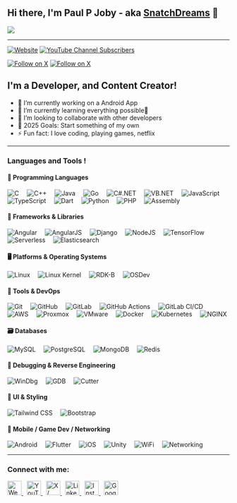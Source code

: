 ## Hi there, I'm Paul P Joby - aka [SnatchDreams][website] 👋

![](https://github.com/halfrost/halfrost/blob/master/icons/header_.png)

***

[![Website](https://img.shields.io/website?label=snatchdreams.net&style=for-the-badge&url=https%3A%2F%2Fcodestackr.com)](https://www.snatchdreams.net)
[![YouTube Channel Subscribers](https://img.shields.io/youtube/channel/subscribers/UC1KEeaRXt-VZg5xPV1itzBw?style=for-the-badge&label=Youtube%20%40SnatchDreams&color=red)](https://www.youtube.com/channel/UC1KEeaRXt-VZg5xPV1itzBw)

[![Follow on X](https://img.shields.io/badge/X-Follow%20%40paulpjoby-1DA1F2?logo=x&style=for-the-badge)](https://x.com/paulpjoby)
[![Follow on X](https://img.shields.io/badge/X-Follow%20%40snatch__dreams-1DA1F2?logo=x&style=for-the-badge)](https://x.com/snatch_dreams)


## I'm a Developer, and Content Creator!

- 🔭 I’m currently working on a Android App
- 🌱 I’m currently learning everything possible🤣
- 👯 I’m looking to collaborate with other developers
- 🥅 2025 Goals: Start something of my own
- ⚡ Fun fact: I love coding, playing games, netflix

---

### Languages and Tools !

<!-- 🧠 Programming Languages -->
<h4>🧠 Programming Languages</h4>
<p align="left">
  <a><img alt="C" src="https://img.shields.io/badge/-C-000000?logo=c&logoColor=white"></a>&emsp;
  <a><img alt="C++" src="https://img.shields.io/badge/-C++-00599C?logo=c%2b%2b&logoColor=white"></a>&emsp;
  <a><img alt="Java" src="https://img.shields.io/badge/-Java-007396?logo=java&logoColor=white"></a>&emsp;
  <a><img alt="Go" src="https://img.shields.io/badge/Go-00ADD8?logo=go&logoColor=white"></a>&emsp;
  <a><img alt="C#.NET" src="https://img.shields.io/badge/-C%23.NET-512BD4?logo=csharp&logoColor=white"></a>&emsp;
  <a><img alt="VB.NET" src="https://img.shields.io/badge/-VB.NET-68217A?logo=dotnet&logoColor=white"></a>&emsp;
  <a><img alt="JavaScript" src="https://img.shields.io/badge/JavaScript-%23F7DF1E.svg?logo=javascript&logoColor=black"></a>&emsp;
  <a><img alt="TypeScript" src="https://img.shields.io/badge/-TypeScript-blue?logo=typescript&logoColor=black"></a>&emsp;
  <a><img alt="Dart" src="https://img.shields.io/badge/-Dart-0175C2?logo=dart&logoColor=white"></a>&emsp;
  <a><img alt="Python" src="https://img.shields.io/badge/Python-%2314354C.svg?logo=python&logoColor=white"></a>&emsp;
  <a><img alt="PHP" src="https://img.shields.io/badge/-PHP-777BB4?logo=php&logoColor=white"></a>&emsp;
  <a><img alt="Assembly" src="https://img.shields.io/badge/-Assembly-6E4C13?logo=gnuemacs&logoColor=white"></a>
</p>

<!-- 🧰 Frameworks & Libraries -->
<h4>🧰 Frameworks & Libraries</h4>
<p align="left">
  <a><img alt="Angular" src="https://img.shields.io/badge/-Angular-DD0031?logo=angular&logoColor=white"></a>&emsp;
  <a><img alt="AngularJS" src="https://img.shields.io/badge/-AngularJS-E23237?logo=angularjs&logoColor=white"></a>&emsp;
  <a><img alt="Django" src="https://img.shields.io/badge/-Django-green?logo=django&logoColor=white"></a>&emsp;
  <a><img alt="NodeJS" src="https://img.shields.io/badge/-NodeJS-green?logo=node.js&logoColor=white"></a>&emsp;
  <a><img alt="TensorFlow" src="https://img.shields.io/badge/-TensorFlow-orange?logo=tensorflow&logoColor=white"></a>&emsp;
  <a><img alt="Serverless" src="https://img.shields.io/badge/-Serverless-orange?logo=serverless&logoColor=white"></a>&emsp;
  <a><img alt="Elasticsearch" src="https://img.shields.io/badge/-Elasticsearch-brightgreen?logo=elasticsearch&logoColor=white"></a>
</p>

<!-- 🖥️ Platforms & Operating Systems -->
<h4>🖥️ Platforms & Operating Systems</h4>
<p align="left">
  <a><img alt="Linux" src="https://img.shields.io/badge/-Linux-FCC624?logo=linux&logoColor=black"></a>&emsp;
  <a><img alt="Linux Kernel" src="https://img.shields.io/badge/-Linux%20Kernel-000000?logo=linux&logoColor=white"></a>&emsp;
  <a><img alt="RDK-B" src="https://img.shields.io/badge/-RDK--B-orange?logo=linux&logoColor=white"></a>&emsp;
  <a><img alt="OSDev" src="https://img.shields.io/badge/-OSDev-333333?logo=linux&logoColor=white"></a>
</p>

<!-- 🔧 Tools & DevOps -->
<h4>🔧 Tools & DevOps</h4>
<p align="left">
  <a><img alt="Git" src="https://img.shields.io/badge/-Git-red?logo=git&logoColor=white"></a>&emsp;
  <a><img alt="GitHub" src="https://img.shields.io/badge/-GitHub-black?logo=github&logoColor=white"></a>&emsp;
  <a><img alt="GitLab" src="https://img.shields.io/badge/-GitLab-FC6D26?logo=gitlab&logoColor=white"></a>&emsp;
  <a><img alt="GitHub Actions" src="https://img.shields.io/badge/-GitHub%20CI--CD-2088FF?logo=githubactions&logoColor=white"></a>&emsp;
  <a><img alt="GitLab CI/CD" src="https://img.shields.io/badge/-GitLab%20CI--CD-554488?logo=gitlab&logoColor=white"></a>&emsp;
  <a><img alt="AWS" src="https://img.shields.io/badge/-AWS-232F3E?logo=amazonaws&logoColor=white"></a>&emsp;
  <a><img alt="Proxmox" src="https://img.shields.io/badge/-Proxmox-E57000?logo=proxmox&logoColor=white"></a>&emsp;
  <a><img alt="VMware" src="https://img.shields.io/badge/-VMware-607078?logo=vmware&logoColor=white"></a>&emsp;
  <a><img alt="Docker" src="https://img.shields.io/badge/-Docker-2496ED?logo=docker&logoColor=white"></a>&emsp;
  <a><img alt="Kubernetes" src="https://img.shields.io/badge/-Kubernetes-326CE5?logo=kubernetes&logoColor=white"></a>&emsp;
  <a><img alt="NGINX" src="https://img.shields.io/badge/-NGINX-yellow?logo=nginx&logoColor=white"></a>
</p>

<!-- 🗃️ Databases -->
<h4>🗃️ Databases</h4>
<p align="left">
  <a><img alt="MySQL" src="https://img.shields.io/badge/-MySQL-4479A1?logo=mysql&logoColor=white"></a>&emsp;
  <a><img alt="PostgreSQL" src="https://img.shields.io/badge/-PostgreSQL-4169E1?logo=postgresql&logoColor=white"></a>&emsp;
  <a><img alt="MongoDB" src="https://img.shields.io/badge/-MongoDB-47A248?logo=mongodb&logoColor=white"></a>&emsp;
  <a><img alt="Redis" src="https://img.shields.io/badge/-Redis-red?logo=redis&logoColor=white"></a>
</p>

<!-- 🧩 Debugging & Reverse Engineering -->
<h4>🧩 Debugging & Reverse Engineering</h4>
<p align="left">
  <a><img alt="WinDbg" src="https://img.shields.io/badge/-WinDbg-brown?logo=windows&logoColor=white"></a>&emsp;
  <a><img alt="GDB" src="https://img.shields.io/badge/-GDB-800000?logo=gnu&logoColor=white"></a>&emsp;
  <a><img alt="Cutter" src="https://img.shields.io/badge/-Cutter-222222?logo=cutter&logoColor=white"></a>
</p>

<!-- 🧪 UI & Styling -->
<h4>🎨 UI & Styling</h4>
<p align="left">
  <a><img alt="Tailwind CSS" src="https://img.shields.io/badge/-Tailwind%20CSS-06B6D4?logo=tailwindcss&logoColor=white"></a>&emsp;
  <a><img alt="Bootstrap" src="https://img.shields.io/badge/-Bootstrap-7952B3?logo=bootstrap&logoColor=white"></a>
</p>

<!-- 📱 Mobile, Games, Network -->
<h4>📱 Mobile / Game Dev / Networking</h4>
<p align="left">
  <a><img alt="Android" src="https://img.shields.io/badge/-Android-3DDC84?logo=android&logoColor=white"></a>&emsp;
  <a><img alt="Flutter" src="https://img.shields.io/badge/-Flutter-02569B?logo=flutter&logoColor=white"></a>&emsp;
  <a><img alt="iOS" src="https://img.shields.io/badge/-iOS-black?logo=apple&logoColor=white"></a>&emsp;
  <a><img alt="Unity" src="https://img.shields.io/badge/-Unity-000000?logo=unity&logoColor=white"></a>&emsp;
  <a><img alt="WiFi" src="https://img.shields.io/badge/-WiFi-0A0A0A?logo=wi-fi&logoColor=white"></a>&emsp;
  <a><img alt="Networking" src="https://img.shields.io/badge/-Networking-blue?logo=fastapi&logoColor=white"></a>
</p>


<!--
### Spotify Playing 🎧
[<img src="https://www.flaticon.com/free-icon/spotify_2111627?term=spotify&page=1&position=17" alt="Paul P Joby Spotify Playing" width="350" />](https://open.spotify.com/user/paulpjoby?si=B62HjMmeQ72Dc5x8n1lFgQ)
-->
<hr>

### Connect with me:

<p align="left">

  <a href="https://www.snatchdreams.net" target="_blank">
    <img alt="Website" width="32px" src="https://img.icons8.com/fluency/48/domain.png"/>
  </a>
  &nbsp;
  <a href="https://www.youtube.com/channel/UC1KEeaRXt-VZg5xPV1itzBw" target="_blank">
    <img alt="YouTube" width="32px" src="https://img.icons8.com/fluency/48/youtube-play.png"/>
  </a>
  &nbsp;
  <a href="https://x.com/paulpjoby" target="_blank">
    <img alt="X / Twitter" width="32px" src="https://img.icons8.com/fluency/48/twitter.png"/>
  </a>
  &nbsp;
  <a href="https://www.linkedin.com/in/paulpjoby" target="_blank">
    <img alt="LinkedIn" width="32px" src="https://img.icons8.com/fluency/48/linkedin.png"/>
  </a>
  &nbsp;
  <a href="https://www.instagram.com/paulpjoby" target="_blank">
    <img alt="Instagram" width="32px" src="https://img.icons8.com/fluency/48/instagram-new.png"/>
  </a>
  &nbsp;
  <a href="https://play.google.com/store/apps/dev?id=6641837261940184740" target="_blank">
    <img alt="Google Play" width="32px" src="https://img.icons8.com/fluency/48/google-play.png"/>
  </a>

</p>


<br />
<br />


[googleplay]: https://play.google.com/store/apps/dev?id=6641837261940184740
[website]: https://www.snatchdreams.net
[twitter]: https://twitter.com/paulpjoby
[youtube]: https://www.youtube.com/channel/UC1KEeaRXt-VZg5xPV1itzBw
[instagram]: https://instagram.com/paulpjoby
[linkedin]: https://linkedin.com/in/paulpjoby
[webdevplaylist]: https://www.youtube.com/playlist?list=PLkwxH9e_vrAJ0WbEsFA9W3I1W-g_BTsbt
[jsplaylist]: https://www.youtube.com/playlist?list=PLkwxH9e_vrALRJKu7wfXby3MKeflhTu6B
[cssplaylist]: https://www.youtube.com/playlist?list=PLkwxH9e_vrALSdvZuEh6gqQdmDoDIoqz4
[reactplaylist]: https://www.youtube.com/playlist?list=PLkwxH9e_vrAK4TdffpxKY3QGyHCpxFcQ0
